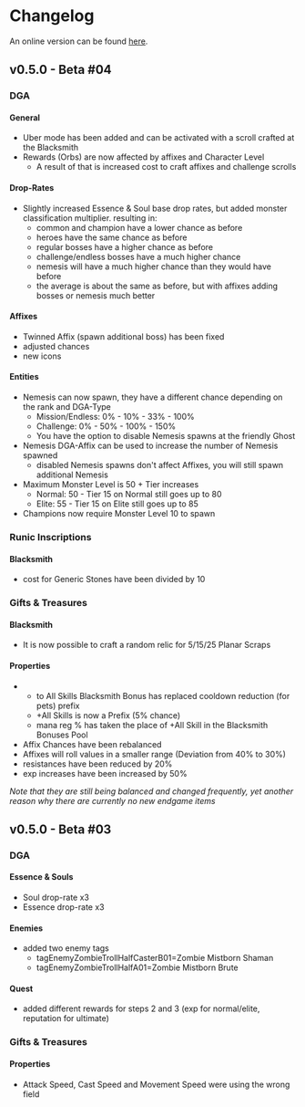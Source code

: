 # Changelog #
An online version can be found [here](http://wanez.de/gd/mod/updates).

## v0.5.0 - Beta #04 ##
### DGA ###
#### General ####
* Uber mode has been added and can be activated with a scroll crafted at the Blacksmith
* Rewards (Orbs) are now affected by affixes and Character Level
  * A result of that is increased cost to craft affixes and challenge scrolls

#### Drop-Rates ####
* Slightly increased Essence & Soul base drop rates, but added monster classification multiplier. resulting in:
  * common and champion have a lower chance as before
  * heroes have the same chance as before
  * regular bosses have a higher chance as before
  * challenge/endless bosses have a much higher chance
  * nemesis will have a much higher chance than they would have before
  * the average is about the same as before, but with affixes adding bosses or nemesis much better

#### Affixes ####
* Twinned Affix (spawn additional boss) has been fixed
* adjusted chances
* new icons

#### Entities ####
* Nemesis can now spawn, they have a different chance depending on the rank and DGA-Type
  * Mission/Endless: 0% - 10% - 33% - 100%
  * Challenge: 0% - 50% - 100% - 150%
  * You have the option to disable Nemesis spawns at the friendly Ghost
* Nemesis DGA-Affix can be used to increase the number of Nemesis spawned
  * disabled Nemesis spawns don't affect Affixes, you will still spawn additional Nemesis
* Maximum Monster Level is 50 + Tier increases
  * Normal: 50 - Tier 15 on Normal still goes up to 80
  * Elite: 55 - Tier 15 on Elite still goes up to 85
* Champions now require Monster Level 10 to spawn

### Runic Inscriptions ###
#### Blacksmith ####
* cost for Generic Stones have been divided by 10

### Gifts & Treasures ###
#### Blacksmith ####
* It is now possible to craft a random relic for 5/15/25 Planar Scraps

#### Properties ####
* + to All Skills Blacksmith Bonus has replaced cooldown reduction (for pets) prefix
  * +All Skills is now a Prefix (5% chance)
  * mana reg % has taken the place of +All Skill in the Blacksmith Bonuses Pool
* Affix Chances have been rebalanced
* Affixes will roll values in a smaller range (Deviation from 40% to 30%)
* resistances have been reduced by 20%
* exp increases have been increased by 50%

*Note that they are still being balanced and changed frequently, yet another reason why there are currently no new endgame items*

## v0.5.0 - Beta #03 ##
### DGA ###
#### Essence & Souls ####
* Soul drop-rate x3
* Essence drop-rate x3

#### Enemies ####
* added two enemy tags
  * tagEnemyZombieTrollHalfCasterB01=Zombie Mistborn Shaman
  * tagEnemyZombieTrollHalfA01=Zombie Mistborn Brute

#### Quest ####
* added different rewards for steps 2 and 3 (exp for normal/elite, reputation for ultimate)

### Gifts & Treasures ###
#### Properties ####
* Attack Speed, Cast Speed and Movement Speed were using the wrong field
  